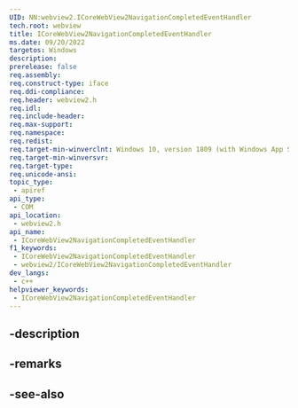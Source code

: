 ```yaml
---
UID: NN:webview2.ICoreWebView2NavigationCompletedEventHandler
tech.root: webview
title: ICoreWebView2NavigationCompletedEventHandler
ms.date: 09/20/2022
targetos: Windows
description: 
prerelease: false
req.assembly: 
req.construct-type: iface
req.ddi-compliance: 
req.header: webview2.h
req.idl: 
req.include-header: 
req.max-support: 
req.namespace: 
req.redist: 
req.target-min-winverclnt: Windows 10, version 1809 (with Windows App SDK 1.1 or later)
req.target-min-winversvr: 
req.target-type: 
req.unicode-ansi: 
topic_type:
 - apiref
api_type:
 - COM
api_location:
 - webview2.h
api_name:
 - ICoreWebView2NavigationCompletedEventHandler
f1_keywords:
 - ICoreWebView2NavigationCompletedEventHandler
 - webview2/ICoreWebView2NavigationCompletedEventHandler
dev_langs:
 - c++
helpviewer_keywords:
 - ICoreWebView2NavigationCompletedEventHandler
---
```


## -description

## -remarks

## -see-also

